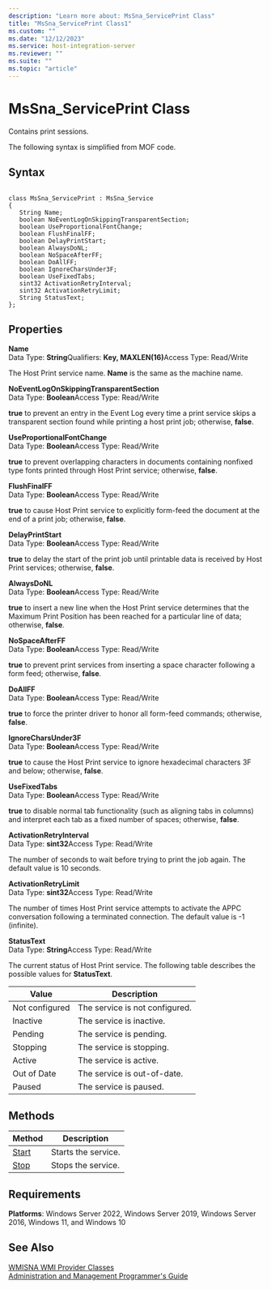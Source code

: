 ```yaml
---
description: "Learn more about: MsSna_ServicePrint Class"
title: "MsSna_ServicePrint Class1"
ms.custom: ""
ms.date: "12/12/2023"
ms.service: host-integration-server
ms.reviewer: ""
ms.suite: ""
ms.topic: "article"
---
```

# MsSna_ServicePrint Class
Contains print sessions.  
  
 The following syntax is simplified from MOF code.  
  
## Syntax  
  
```  
  
class MsSna_ServicePrint : MsSna_Service  
{  
   String Name;  
   boolean NoEventLogOnSkippingTransparentSection;  
   boolean UseProportionalFontChange;  
   boolean FlushFinalFF;  
   boolean DelayPrintStart;  
   boolean AlwaysDoNL;  
   boolean NoSpaceAfterFF;  
   boolean DoAllFF;  
   boolean IgnoreCharsUnder3F;  
   boolean UseFixedTabs;  
   sint32 ActivationRetryInterval;  
   sint32 ActivationRetryLimit;  
   String StatusText;  
};  
```  
  
## Properties  
 **Name**  
 Data Type: **String**Qualifiers: <strong>Key, MAXLEN(16)</strong>Access Type: Read/Write  
  
 The Host Print service name. **Name** is the same as the machine name.  
  
 **NoEventLogOnSkippingTransparentSection**  
 Data Type: **Boolean**Access Type: Read/Write  
  
 **true** to prevent an entry in the Event Log every time a print service skips a transparent section found while printing a host print job; otherwise, **false**.  
  
 **UseProportionalFontChange**  
 Data Type: **Boolean**Access Type: Read/Write  
  
 **true** to prevent overlapping characters in documents containing nonfixed type fonts printed through Host Print service; otherwise, **false**.  
  
 **FlushFinalFF**  
 Data Type: **Boolean**Access Type: Read/Write  
  
 **true** to cause Host Print service to explicitly form-feed the document at the end of a print job; otherwise, **false**.  
  
 **DelayPrintStart**  
 Data Type: **Boolean**Access Type: Read/Write  
  
 **true** to delay the start of the print job until printable data is received by Host Print services; otherwise, **false**.  
  
 **AlwaysDoNL**  
 Data Type: **Boolean**Access Type: Read/Write  
  
 **true** to insert a new line when the Host Print service determines that the Maximum Print Position has been reached for a particular line of data; otherwise, **false**.  
  
 **NoSpaceAfterFF**  
 Data Type: **Boolean**Access Type: Read/Write  
  
 **true** to prevent print services from inserting a space character following a form feed; otherwise, **false**.  
  
 **DoAllFF**  
 Data Type: **Boolean**Access Type: Read/Write  
  
 **true** to force the printer driver to honor all form-feed commands; otherwise, **false**.  
  
 **IgnoreCharsUnder3F**  
 Data Type: **Boolean**Access Type: Read/Write  
  
 **true** to cause the Host Print service to ignore hexadecimal characters 3F and below; otherwise, **false**.  
  
 **UseFixedTabs**  
 Data Type: **Boolean**Access Type: Read/Write  
  
 **true** to disable normal tab functionality (such as aligning tabs in columns) and interpret each tab as a fixed number of spaces; otherwise, **false**.  
  
 **ActivationRetryInterval**  
 Data Type: **sint32**Access Type: Read/Write  
  
 The number of seconds to wait before trying to print the job again. The default value is 10 seconds.  
  
 **ActivationRetryLimit**  
 Data Type: **sint32**Access Type: Read/Write  
  
 The number of times Host Print service attempts to activate the APPC conversation following a terminated connection. The default value is -1 (infinite).  
  
 **StatusText**  
 Data Type: **String**Access Type: Read/Write  
  
 The current status of Host Print service. The following table describes the possible values for **StatusText**.  
  
|Value|Description|  
|-----------|-----------------|  
|Not configured|The service is not configured.|  
|Inactive|The service is inactive.|  
|Pending|The service is pending.|  
|Stopping|The service is stopping.|  
|Active|The service is active.|  
|Out of Date|The service is out-of-date.|  
|Paused|The service is paused.|  
  
## Methods  
  
|Method|Description|  
|------------|-----------------|  
|[Start](../core/mssna-serviceprint-start-method1.md)|Starts the service.|  
|[Stop](../core/mssna-serviceprint-stop-method1.md)|Stops the service.|  
  
## Requirements  
 **Platforms**: Windows Server 2022, Windows Server 2019, Windows Server 2016, Windows 11, and Windows 10  
  
## See Also  
 [WMISNA WMI Provider Classes](../core/wmisna-wmi-provider-classes2.md)   
 [Administration and Management Programmer's Guide](./administration-and-management-programmer-s-guide2.md)

